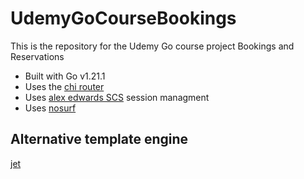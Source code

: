 # UdemyGoCourseBookings

This is the repository for the Udemy Go course project Bookings and Reservations

- Built with Go v1.21.1
- Uses the [chi router](https://github.com/go-chi/chi/v5)
- Uses [alex edwards SCS](https://github.com/alexedwards/scs/v2) session managment
- Uses [nosurf](https://github.com/justinas/nosurf)

## Alternative template engine
[jet](https://github.com/CloudyKit/jet)
